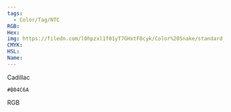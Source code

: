 ```yaml
---
tags:
  - Color/Tag/NTC
RGB:
Hex:
img: https://filedn.com/l0hpzxl1f01yT7GHxtF8cyk/Color%20Snake/standard_csv_to_svg/%23/B04C6A.svg
CMYK:
HSL:
Name:
---
```

Cadillac
```palette
#B04C6A
```
RGB
